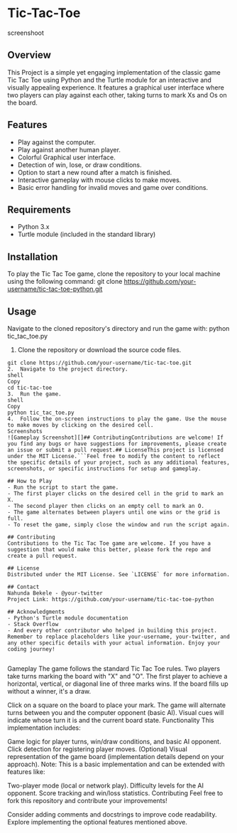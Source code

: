# Tic-Tac-Toe

screenshoot

## Overview

This Project is a simple yet engaging implementation of the classic game Tic Tac Toe using Python and the Turtle module for an interactive and visually appealing experience. It features a graphical user interface where two players can play against each other, taking turns to mark Xs and Os on the board.

## Features

- Play against the computer.
- Play against another human player.
- Colorful Graphical user interface.
- Detection of win, lose, or draw conditions.
- Option to start a new round after a match is finished.
- Interactive gameplay with mouse clicks to make moves.
- Basic error handling for invalid moves and game over conditions.

## Requirements

- Python 3.x
- Turtle module (included in the standard library)

## Installation
To play the Tic Tac Toe game, clone the repository to your local machine using the following command:
git clone https://github.com/your-username/tic-tac-toe-python.git

## Usage
Navigate to the cloned repository's directory and run the game with:
python tic_tac_toe.py

1. Clone the repository or download the source code files.

```shell
git clone https://github.com/your-username/tic-tac-toe.git
2.	Navigate to the project directory.
shell
Copy
cd tic-tac-toe
3.	Run the game.
shell
Copy
python tic_tac_toe.py
4.	Follow the on-screen instructions to play the game. Use the mouse to make moves by clicking on the desired cell.
Screenshots
![Gameplay Screenshot][]## ContributingContributions are welcome! If you find any bugs or have suggestions for improvements, please create an issue or submit a pull request.## LicenseThis project is licensed under the MIT License.```Feel free to modify the content to reflect the specific details of your project, such as any additional features, screenshots, or specific instructions for setup and gameplay.

## How to Play
- Run the script to start the game.
- The first player clicks on the desired cell in the grid to mark an X.
- The second player then clicks on an empty cell to mark an O.
- The game alternates between players until one wins or the grid is full.
- To reset the game, simply close the window and run the script again.

## Contributing
Contributions to the Tic Tac Toe game are welcome. If you have a suggestion that would make this better, please fork the repo and create a pull request.

## License
Distributed under the MIT License. See `LICENSE` for more information.

## Contact
Nahunda Bekele - @your-twitter
Project Link: https://github.com/your-username/tic-tac-toe-python

## Acknowledgments
- Python's Turtle module documentation
- Stack Overflow
- And every other contributor who helped in building this project.
Remember to replace placeholders like your-username, your-twitter, and any other specific details with your actual information. Enjoy your coding journey!


```
Gameplay
The game follows the standard Tic Tac Toe rules. Two players take turns marking the board with "X" and "O". The first player to achieve a horizontal, vertical, or diagonal line of three marks wins. If the board fills up without a winner, it's a draw.

Click on a square on the board to place your mark.
The game will alternate turns between you and the computer opponent (basic AI).
Visual cues will indicate whose turn it is and the current board state.
Functionality
This implementation includes:

Game logic for player turns, win/draw conditions, and basic AI opponent.
Click detection for registering player moves.
(Optional) Visual representation of the game board (implementation details depend on your approach).
Note: This is a basic implementation and can be extended with features like:

Two-player mode (local or network play).
Difficulty levels for the AI opponent.
Score tracking and win/loss statistics.
Contributing
Feel free to fork this repository and contribute your improvements!

Consider adding comments and docstrings to improve code readability.
Explore implementing the optional features mentioned above.
